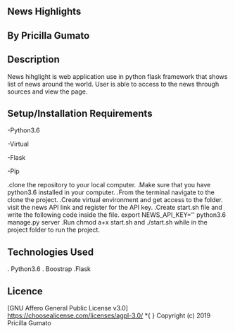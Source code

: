 ## News Highlights

## By Pricilla Gumato

## Description

News hihglight is web application use in python flask framework that shows list of news around the  world. User is able to access to the news through sources and view the page.

## Setup/Installation Requirements

-Python3.6

-Virtual

-Flask

-Pip

.clone the repository to your local computer.
.Make sure that you have python3.6 installed in your computer.
.From the terminal navigate to the  clone the project.
.Create virtual environment and get access to the folder.
visit the news API link and register for the API key.
.Create start.sh file and write the following code inside the file.
export NEWS_API_KEY='<YOUR-API-KEY>'
python3.6 manage.py server
.Run chmod a+x start.sh and ./start.sh while in the project folder to run the project.

## Technologies Used
. Python3.6
. Boostrap
.Flask

## Licence
[GNU Affero General Public License v3.0] https://choosealicense.com/licenses/agpl-3.0/ *{ } Copyright (c) 2019 Pricilla Gumato





